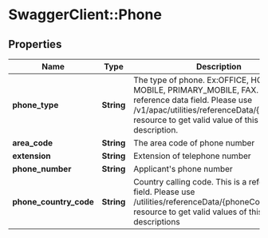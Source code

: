 # SwaggerClient::Phone

## Properties
Name | Type | Description | Notes
------------ | ------------- | ------------- | -------------
**phone_type** | **String** | The type of phone. Ex:OFFICE, HOME, MOBILE, PRIMARY_MOBILE, FAX. This is a reference data field. Please use /v1/apac/utilities/referenceData/{phoneType} resource to get valid value of this field with description. | 
**area_code** | **String** | The area code of phone number | [optional] 
**extension** | **String** | Extension of telephone number | [optional] 
**phone_number** | **String** | Applicant&#x27;s phone number | 
**phone_country_code** | **String** | Country calling code. This is a reference data field. Please use /utilities/referenceData/{phoneCountryCode} resource to get valid values of this field with descriptions | 

